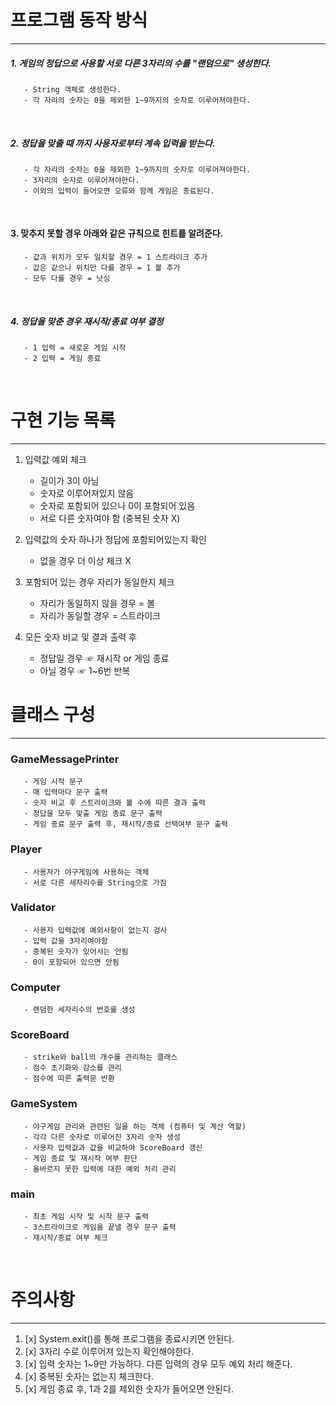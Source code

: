 # 프로그램 동작 방식

---

##### 1. 게임의 정답으로 사용할 서로 다른 3자리의 수를 "랜덤으로" 생성한다.
~~~
   - String 객체로 생성한다.
   - 각 자리의 숫자는 0을 제외한 1~9까지의 숫자로 이루어져야한다.
~~~
<br />

##### 2. 정답을 맞출 때 까지 사용자로부터 계속 입력을 받는다.
~~~
   - 각 자리의 숫자는 0을 제외한 1~9까지의 숫자로 이루어져야한다.
   - 3자리의 숫자로 이루어져야한다.
   - 이외의 입력이 들어오면 오류와 함께 게임은 종료된다.
~~~
<br />

#### 3. 맞추지 못할 경우 아래와 같은 규칙으로 힌트를 알려준다.
~~~
   - 값과 위치가 모두 일치할 경우 = 1 스트라이크 추가
   - 값은 같으나 위치만 다를 경우 = 1 볼 추가
   - 모두 다를 경우 = 낫싱
~~~
<br/>

##### 4. 정답을 맞춘 경우 재시작/종료 여부 결정
~~~
   - 1 입력 = 새로운 게임 시작
   - 2 입력 = 게임 종료
~~~


<br/>

# 구현 기능 목록

---

1. 입력값 예외 체크
   - 길이가 3이 아님
   - 숫자로 이루어져있지 않음
   - 숫자로 포함되어 있으나 0이 포함되어 있음
   - 서로 다른 숫자여야 함 (중복된 숫자 X)


2. 입력값의 숫자 하나가 정답에 포함되어있는지 확인
   - 없을 경우 더 이상 체크 X

    
3. 포함되어 있는 경우 자리가 동일한지 체크
   - 자리가 동일하지 않을 경우 = 볼
   - 자리가 동일할 경우 = 스트라이크


4. 모든 숫자 비교 및 결과 출력 후
   - 정답일 경우 ☞ 재시작 or 게임 종료
   - 아닐 경우 ☞ 1~6번 반복


# 클래스 구성

---

### GameMessagePrinter
```
   - 게임 시작 문구 
   - 매 입력마다 문구 출력
   - 숫자 비교 후 스트라이크와 볼 수에 따른 결과 출력
   - 정답을 모두 맞출 게임 종료 문구 출력
   - 게임 종료 문구 출력 후, 재시작/종료 선택여부 문구 출력 
```


### Player
```
   - 사용자가 야구게임에 사용하는 객체
   - 서로 다른 세자리수를 String으로 가짐
```

### Validator
```
   - 사용자 입력값에 예외사항이 없는지 검사
   - 입력 값을 3자리여야함
   - 중복된 숫자가 있어서는 안됨
   - 0이 포함되어 있으면 안됨
```

### Computer
```
   - 랜덤한 세자리수의 번호를 생성
```

### ScoreBoard
```
   - strike와 ball의 개수를 관리하는 클래스
   - 점수 초기화와 감소를 관리
   - 점수에 따른 출력문 반환
```


### GameSystem
```
   - 야구게임 관리와 관련된 일을 하는 객체 (컴퓨터 및 계산 역할)
   - 각각 다른 숫자로 이루어진 3자리 숫자 생성
   - 사용자 입력값과 값을 비교하여 ScoreBoard 갱신
   - 게임 종료 및 재시작 여부 판단
   - 올바르지 못한 입력에 대한 예외 처리 관리
```

### main
```
   - 최초 게임 시작 및 시작 문구 출력
   - 3스트라이크로 게임을 끝낼 경우 문구 출력 
   - 재시작/종료 여부 체크
```

<br/>

# 주의사항

---

1. [x] System.exit()를 통해 프로그램을 종료시키면 안된다.
2. [x] 3자리 수로 이루어져 있는지 확인해야한다.
3. [x] 입력 숫자는 1~9만 가능하다. 다른 입력의 경우 모두 예외 처리 해준다.
4. [x] 중복된 숫자는 없는지 체크한다.
5. [x] 게임 종료 후, 1과 2를 제외한 숫자가 들어오면 안된다.

